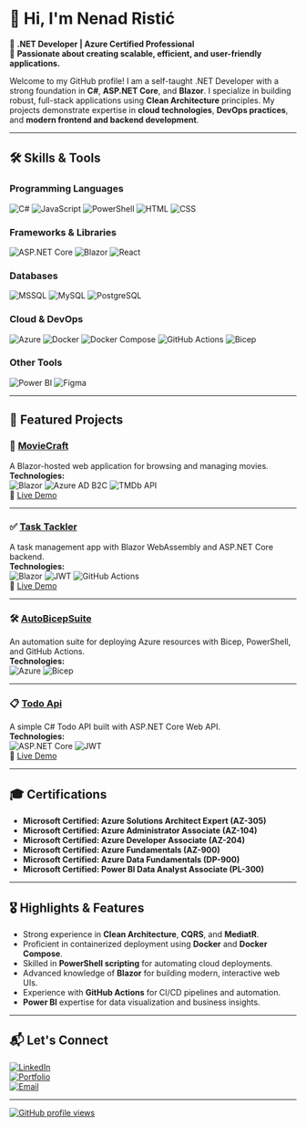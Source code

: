 
# 👋 Hi, I'm Nenad Ristić

🎯 **.NET Developer | Azure Certified Professional**  
🌟 **Passionate about creating scalable, efficient, and user-friendly applications.**

Welcome to my GitHub profile! I am a self-taught .NET Developer with a strong foundation in **C#**, **ASP.NET Core**, and **Blazor**. I specialize in building robust, full-stack applications using **Clean Architecture** principles. My projects demonstrate expertise in **cloud technologies**, **DevOps practices**, and **modern frontend and backend development**.

---

## 🛠️ Skills & Tools

### **Programming Languages**
![C#](https://img.shields.io/badge/C%23-%23239120.svg?style=for-the-badge&logo=c-sharp&logoColor=white)
![JavaScript](https://img.shields.io/badge/JavaScript-%23F7DF1E.svg?style=for-the-badge&logo=javascript&logoColor=black)
![PowerShell](https://img.shields.io/badge/PowerShell-%235391FE.svg?style=for-the-badge&logo=powershell&logoColor=white)
![HTML](https://img.shields.io/badge/HTML-%23E34F26.svg?style=for-the-badge&logo=html5&logoColor=white)
![CSS](https://img.shields.io/badge/CSS-%231572B6.svg?style=for-the-badge&logo=css3&logoColor=white)

### **Frameworks & Libraries**
![ASP.NET Core](https://img.shields.io/badge/ASP.NET%20Core-%23051257.svg?style=for-the-badge&logo=.net&logoColor=white)
![Blazor](https://img.shields.io/badge/Blazor-%230970FF.svg?style=for-the-badge&logo=.net&logoColor=white)
![React](https://img.shields.io/badge/React-%2361DAFB.svg?style=for-the-badge&logo=react&logoColor=black)

### **Databases**
![MSSQL](https://img.shields.io/badge/SQL%20Server-%23CC2927.svg?style=for-the-badge&logo=microsoftsqlserver&logoColor=white)
![MySQL](https://img.shields.io/badge/MySQL-%234479A1.svg?style=for-the-badge&logo=mysql&logoColor=white)
![PostgreSQL](https://img.shields.io/badge/PostgreSQL-%23336791.svg?style=for-the-badge&logo=postgresql&logoColor=white)

### **Cloud & DevOps**
![Azure](https://img.shields.io/badge/Azure-%230072C6.svg?style=for-the-badge&logo=microsoftazure&logoColor=white)
![Docker](https://img.shields.io/badge/Docker-%232496ED.svg?style=for-the-badge&logo=docker&logoColor=white)
![Docker Compose](https://img.shields.io/badge/Docker%20Compose-%232496ED.svg?style=for-the-badge&logo=docker&logoColor=white)
![GitHub Actions](https://img.shields.io/badge/GitHub%20Actions-%232671E5.svg?style=for-the-badge&logo=githubactions&logoColor=white)
![Bicep](https://img.shields.io/badge/Bicep-%2300CFFF.svg?style=for-the-badge&logo=microsoftazure&logoColor=white)

### **Other Tools**
![Power BI](https://img.shields.io/badge/Power%20BI-%23F2C811.svg?style=for-the-badge&logo=powerbi&logoColor=black)
![Figma](https://img.shields.io/badge/Figma-%23F24E1E.svg?style=for-the-badge&logo=figma&logoColor=white)

---

## 🌟 Featured Projects

### 🎥 [MovieCraft](https://github.com/nenad0707/MovieCraft)
A Blazor-hosted web application for browsing and managing movies.  
**Technologies:**  
![Blazor](https://img.shields.io/badge/Blazor-%230970FF.svg?style=for-the-badge&logo=.net&logoColor=white)
![Azure AD B2C](https://img.shields.io/badge/Azure%20AD%20B2C-%230072C6.svg?style=for-the-badge&logo=microsoftazure&logoColor=white)
![TMDb API](https://img.shields.io/badge/TMDb%20API-%23313334.svg?style=for-the-badge&logo=themoviedatabase&logoColor=white)  
🔗 [Live Demo](https://nenadtara-001-site3.jtempurl.com/)

---

### ✅ [Task Tackler](https://github.com/nenad0707/TaskTackler)
A task management app with Blazor WebAssembly and ASP.NET Core backend.  
**Technologies:**  
![Blazor](https://img.shields.io/badge/Blazor-%230970FF.svg?style=for-the-badge&logo=.net&logoColor=white)
![JWT](https://img.shields.io/badge/JWT-%23FF9900.svg?style=for-the-badge&logo=jsonwebtokens&logoColor=white)
![GitHub Actions](https://img.shields.io/badge/GitHub%20Actions-%232671E5.svg?style=for-the-badge&logo=githubactions&logoColor=white)  
🔗 [Live Demo](https://nenadtara-001-site2.jtempurl.com/)

---

### 🛠️ [AutoBicepSuite](https://github.com/nenad0707/AutoBicepSuite)
An automation suite for deploying Azure resources with Bicep, PowerShell, and GitHub Actions.  
**Technologies:**  
![Azure](https://img.shields.io/badge/Azure-%230072C6.svg?style=for-the-badge&logo=microsoftazure&logoColor=white)
![Bicep](https://img.shields.io/badge/Bicep-%2300CFFF.svg?style=for-the-badge&logo=microsoftazure&logoColor=white)

---

### 📋 [Todo Api](https://github.com/nenad0707/TodoApp)
A simple C# Todo API built with ASP.NET Core Web API.  
**Technologies:**  
![ASP.NET Core](https://img.shields.io/badge/ASP.NET%20Core-%23051257.svg?style=for-the-badge&logo=.net&logoColor=white)
![JWT](https://img.shields.io/badge/JWT-%23FF9900.svg?style=for-the-badge&logo=jsonwebtokens&logoColor=white)  
🔗 [Live Demo](https://nenadtara-001-site1.jtempurl.com/)

---

## 🎓 Certifications
- **Microsoft Certified: Azure Solutions Architect Expert (AZ-305)**  
- **Microsoft Certified: Azure Administrator Associate (AZ-104)**  
- **Microsoft Certified: Azure Developer Associate (AZ-204)**  
- **Microsoft Certified: Azure Fundamentals (AZ-900)**  
- **Microsoft Certified: Azure Data Fundamentals (DP-900)**  
- **Microsoft Certified: Power BI Data Analyst Associate (PL-300)**  

---

## 🎖️ Highlights & Features
- Strong experience in **Clean Architecture**, **CQRS**, and **MediatR**.
- Proficient in containerized deployment using **Docker** and **Docker Compose**.
- Skilled in **PowerShell scripting** for automating cloud deployments.
- Advanced knowledge of **Blazor** for building modern, interactive web UIs.
- Experience with **GitHub Actions** for CI/CD pipelines and automation.
- **Power BI** expertise for data visualization and business insights.

---

## 📬 Let's Connect
[![LinkedIn](https://img.shields.io/badge/LinkedIn-%230A66C2.svg?style=for-the-badge&logo=linkedin&logoColor=white)](https://www.linkedin.com/in/nenad-risti%C4%87-27459958/)  
[![Portfolio](https://img.shields.io/badge/Portfolio-%23111111.svg?style=for-the-badge&logo=firefox&logoColor=white)](https://risticnenad.com/)  
[![Email](https://img.shields.io/badge/Email-%23D14836.svg?style=for-the-badge&logo=gmail&logoColor=white)](mailto:risticnenad.vr@gmail.com)  

---

[![GitHub profile views](https://komarev.com/ghpvc/?username=nenad0707&color=blue)](https://github.com/nenad0707)
